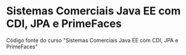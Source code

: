 # Sistemas Comerciais Java EE com CDI, JPA e PrimeFaces
Código fonte do curso "Sistemas Comerciais Java EE com CDI, JPA e PrimeFaces"
